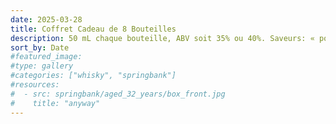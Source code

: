 ```yaml
---
date: 2025-03-28
title: Coffret Cadeau de 8 Bouteilles
description: 50 mL chaque bouteille, ABV soit 35% ou 40%. Saveurs: « pomme sauvage », « vodka », « ananas », « chocolat », « caramel », « pêche », « vanille » et « noix de coco ».
sort_by: Date
#featured_image: 
#type: gallery
#categories: ["whisky", "springbank"]
#resources:
#  - src: springbank/aged_32_years/box_front.jpg
#    title: "anyway"
---
```

